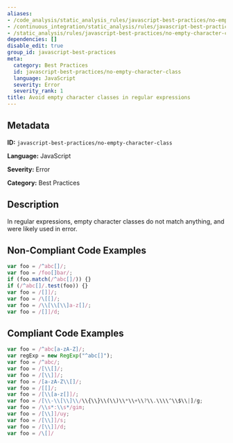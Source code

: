 ```yaml
---
aliases:
- /code_analysis/static_analysis_rules/javascript-best-practices/no-empty-character-class
- /continuous_integration/static_analysis/rules/javascript-best-practices/no-empty-character-class
- /static_analysis/rules/javascript-best-practices/no-empty-character-class
dependencies: []
disable_edit: true
group_id: javascript-best-practices
meta:
  category: Best Practices
  id: javascript-best-practices/no-empty-character-class
  language: JavaScript
  severity: Error
  severity_rank: 1
title: Avoid empty character classes in regular expressions
---
```

<!--  SOURCED FROM https://github.com/DataDog/datadog-static-analyzer-rule-docs -->


## Metadata
**ID:** `javascript-best-practices/no-empty-character-class`

**Language:** JavaScript

**Severity:** Error

**Category:** Best Practices

## Description
In regular expressions, empty character classes do not match anything, and were likely used in error.

## Non-Compliant Code Examples
```javascript
var foo = /^abc[]/;
var foo = /foo[]bar/;
if (foo.match(/^abc[]/)) {}
if (/^abc[]/.test(foo)) {}
var foo = /[]]/;
var foo = /\[[]/;
var foo = /\\[\\[\\]a-z[]/;
var foo = /[]]/d;
```

## Compliant Code Examples
```javascript
var foo = /^abc[a-zA-Z]/;
var regExp = new RegExp("^abc[]");
var foo = /^abc/;
var foo = /[\\[]/;
var foo = /[\\]]/;
var foo = /[a-zA-Z\\[]/;
var foo = /[[]/;
var foo = /[\\[a-z[]]/;
var foo = /[\\-\\[\\]\\/\\{\\}\\(\\)\\*\\+\\?\\.\\\\^\\$\\|]/g;
var foo = /\\s*:\\s*/gim;
var foo = /[\\]]/uy;
var foo = /[\\]]/s;
var foo = /[\\]]/d;
var foo = /\[]/
```
